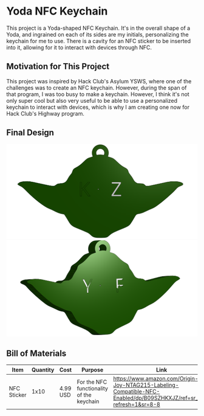 # Yoda NFC Keychain
This project is a Yoda-shaped NFC Keychain. It's in the overall shape of a Yoda, and ingrained on each of its sides are my initials, personalizing the keychain for me to use. There is a cavity for an NFC sticker to be inserted into it, allowing for it to interact with devices through NFC. 

## Motivation for This Project
This project was inspired by Hack Club's Asylum YSWS, where one of the challenges was to create an NFC keychain. However, during the span of that program, I was too busy to make a keychain. However, I think it's not only super cool but also very useful to be able to use a personalized keychain to interact with devices, which is why I am creating one now for Hack Club's Highway program.

## Final Design
![alt text](assets/Final%20Top.png)
![alt text](assets/Final%20Back.png)

## Bill of Materials
| Item | Quantity | Cost | Purpose | Link |
| ---- | -------- | ---- | ------- | ---- |
| NFC Sticker | 1x10 | 4.99 USD | For the NFC functionality of the keychain | https://www.amazon.com/Origin-Joy-NTAG215-Labeling-Compatible-NFC-Enabled/dp/B09SZHKXJZ/ref=sr_1_8?refresh=1&sr=8-8 |